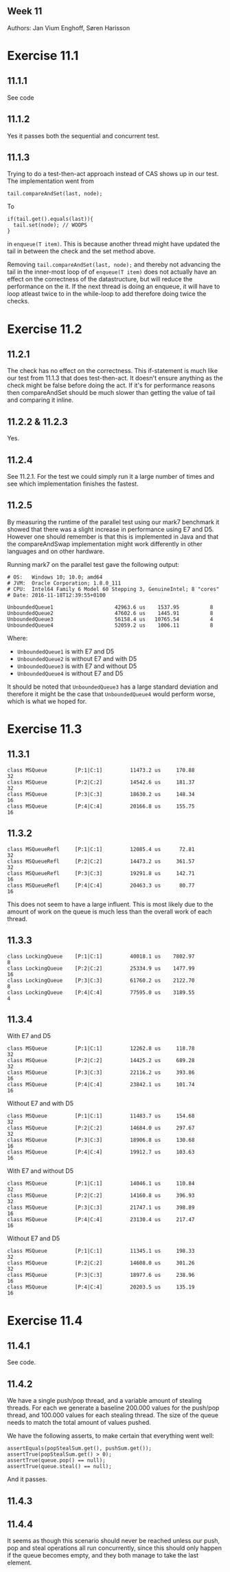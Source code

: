 Week 11
-------------
Authors: Jan Vium Enghoff, Søren Harisson

Exercise 11.1
=============

11.1.1
-------------
See code

11.1.2
-------------

Yes it passes both the sequential and concurrent test.

11.1.3
-------------

Trying to do a test-then-act approach instead of CAS shows up in our test. The implementation went from

```
tail.compareAndSet(last, node);
```
To
```
if(tail.get().equals(last)){
  tail.set(node); // WOOPS
}
```
in `enqueue(T item)`. This is because another thread might have updated the tail in between the check and the set method above.

Removing `tail.compareAndSet(last, node);` and thereby not advancing the tail in the inner-most loop of of `enqueue(T item)` does not actually have an effect on the correctness of the datastructure, but will reduce the performance on the it. If the next thread is doing an enqueue, it will have to loop atleast twice to in the while-loop to add therefore doing twice the checks.

Exercise 11.2
=============

11.2.1
-------------

The check has no effect on the correctness. This if-statement is much like our test from 11.1.3 that does test-then-act. It doesn't ensure anything as the check might be false before doing the act. If it's for performance reasons then compareAndSet should be much slower than getting the value of tail and comparing it inline.

11.2.2 & 11.2.3
-------------

Yes.

11.2.4
-------------

See 11.2.1. For the test we could simply run it a large number of times and see which implementation finishes the fastest.

11.2.5
-------------

By measuring the runtime of the parallel test using our mark7 benchmark it showed that there was a slight increase in performance using E7 and D5. However one should remember is that this is implemented in Java and that the compareAndSwap implementation might work differently in other languages and on other hardware.

Running mark7 on the parallel test gave the following output:
```
# OS:   Windows 10; 10.0; amd64
# JVM:  Oracle Corporation; 1.8.0_111
# CPU:  Intel64 Family 6 Model 60 Stepping 3, GenuineIntel; 8 "cores"
# Date: 2016-11-18T12:39:55+0100

UnboundedQueue1                    42963.6 us    1537.95          8
UnboundedQueue2                    47602.6 us    1445.91          8
UnboundedQueue3                    56158.4 us   10765.54          4
UnboundedQueue4                    52059.2 us    1006.11          8
```

Where:
- `UnboundedQueue1` is with E7 and D5
- `UnboundedQueue2` is without E7 and with D5
- `UnboundedQueue3` is with E7 and without D5
- `UnboundedQueue4` is without E7 and D5

It should be noted that `UnboundedQueue3` has a large standard deviation and therefore it might be the case that `UnboundedQueue4` would perform worse, which is what we hoped for.

Exercise 11.3
=============

11.3.1
-------------

```
class MSQueue         [P:1|C:1]         11473.2 us     170.88         32
class MSQueue         [P:2|C:2]         14542.6 us     181.37         32
class MSQueue         [P:3|C:3]         18630.2 us     148.34         16
class MSQueue         [P:4|C:4]         20166.8 us     155.75         16
```

11.3.2
-------------

```
class MSQueueRefl     [P:1|C:1]         12085.4 us      72.81         32
class MSQueueRefl     [P:2|C:2]         14473.2 us     361.57         32
class MSQueueRefl     [P:3|C:3]         19291.8 us     142.71         16
class MSQueueRefl     [P:4|C:4]         20463.3 us      80.77         16
```
This does not seem to have a large influent. This is most likely due to the amount of work on the queue is much less than the overall work of each thread.

11.3.3
-------------
```
class LockingQueue    [P:1|C:1]         40018.1 us    7802.97          8
class LockingQueue    [P:2|C:2]         25334.9 us    1477.99         16
class LockingQueue    [P:3|C:3]         61760.2 us    2122.70          8
class LockingQueue    [P:4|C:4]         77595.0 us    3189.55          4
```

11.3.4
-------------

With E7 and D5
```
class MSQueue         [P:1|C:1]         12262.8 us     118.78         32
class MSQueue         [P:2|C:2]         14425.2 us     689.28         32
class MSQueue         [P:3|C:3]         22116.2 us     393.86         16
class MSQueue         [P:4|C:4]         23842.1 us     101.74         16
```

Without E7 and with D5
```
class MSQueue         [P:1|C:1]         11483.7 us     154.68         32
class MSQueue         [P:2|C:2]         14684.0 us     297.67         32
class MSQueue         [P:3|C:3]         18906.8 us     130.68         16
class MSQueue         [P:4|C:4]         19912.7 us     103.63         16
```

With E7 and without D5
```
class MSQueue         [P:1|C:1]         14046.1 us     110.84         32
class MSQueue         [P:2|C:2]         14160.8 us     396.93         32
class MSQueue         [P:3|C:3]         21747.1 us     398.89         16
class MSQueue         [P:4|C:4]         23130.4 us     217.47         16
```

Without E7 and D5
```
class MSQueue         [P:1|C:1]         11345.1 us     198.33         32
class MSQueue         [P:2|C:2]         14608.0 us     301.26         32
class MSQueue         [P:3|C:3]         18977.6 us     238.96         16
class MSQueue         [P:4|C:4]         20203.5 us     135.19         16
```

Exercise 11.4
=============

11.4.1
-------------
See code.

11.4.2
-------------
We have a single push/pop thread, and a variable amount of stealing threads. For each we generate a baseline 200.000 values for the push/pop thread, and 100.000 values for each stealing thread. The size of the queue needs to match the total amount of values pushed. 

We have the following asserts, to make certain that everything went well:
```
assertEquals(popStealSum.get(), pushSum.get());
assertTrue(popStealSum.get() > 0);
assertTrue(queue.pop() == null);
assertTrue(queue.steal() == null);
```
And it passes.


11.4.3
------------

11.4.4
------------
It seems as though this scenario should never be reached unless our push, pop and steal operations all run concurrently, since this should only happen if the queue becomes empty, and they both manage to take the last element. 